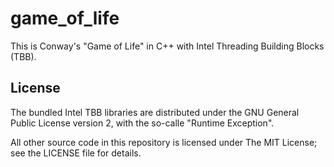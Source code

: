 # game_of_life

This is Conway's "Game of Life" in C++ with Intel Threading Building Blocks (TBB).

## License

The bundled Intel TBB libraries are distributed under the GNU General Public License version 2, with the so-calle "Runtime Exception".

All other source code in this repository is licensed under The MIT License; see the LICENSE file for details.
